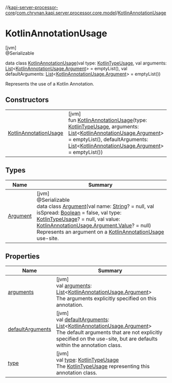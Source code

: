 //[kapi-server-processor-core](../../../index.md)/[com.chrynan.kapi.server.processor.core.model](../index.md)/[KotlinAnnotationUsage](index.md)

# KotlinAnnotationUsage

[jvm]\
@Serializable

data class [KotlinAnnotationUsage](index.md)(val type: [KotlinTypeUsage](../-kotlin-type-usage/index.md), val arguments: [List](https://kotlinlang.org/api/latest/jvm/stdlib/kotlin.collections/-list/index.html)&lt;[KotlinAnnotationUsage.Argument](-argument/index.md)&gt; = emptyList(), val defaultArguments: [List](https://kotlinlang.org/api/latest/jvm/stdlib/kotlin.collections/-list/index.html)&lt;[KotlinAnnotationUsage.Argument](-argument/index.md)&gt; = emptyList())

Represents the use of a Kotlin Annotation.

## Constructors

| | |
|---|---|
| [KotlinAnnotationUsage](-kotlin-annotation-usage.md) | [jvm]<br>fun [KotlinAnnotationUsage](-kotlin-annotation-usage.md)(type: [KotlinTypeUsage](../-kotlin-type-usage/index.md), arguments: [List](https://kotlinlang.org/api/latest/jvm/stdlib/kotlin.collections/-list/index.html)&lt;[KotlinAnnotationUsage.Argument](-argument/index.md)&gt; = emptyList(), defaultArguments: [List](https://kotlinlang.org/api/latest/jvm/stdlib/kotlin.collections/-list/index.html)&lt;[KotlinAnnotationUsage.Argument](-argument/index.md)&gt; = emptyList()) |

## Types

| Name | Summary |
|---|---|
| [Argument](-argument/index.md) | [jvm]<br>@Serializable<br>data class [Argument](-argument/index.md)(val name: [String](https://kotlinlang.org/api/latest/jvm/stdlib/kotlin/-string/index.html)? = null, val isSpread: [Boolean](https://kotlinlang.org/api/latest/jvm/stdlib/kotlin/-boolean/index.html) = false, val type: [KotlinTypeUsage](../-kotlin-type-usage/index.md)? = null, val value: [KotlinAnnotationUsage.Argument.Value](-argument/-value/index.md)? = null)<br>Represents an argument on a [KotlinAnnotationUsage](index.md) use-site. |

## Properties

| Name | Summary |
|---|---|
| [arguments](arguments.md) | [jvm]<br>val [arguments](arguments.md): [List](https://kotlinlang.org/api/latest/jvm/stdlib/kotlin.collections/-list/index.html)&lt;[KotlinAnnotationUsage.Argument](-argument/index.md)&gt;<br>The arguments explicitly specified on this annotation. |
| [defaultArguments](default-arguments.md) | [jvm]<br>val [defaultArguments](default-arguments.md): [List](https://kotlinlang.org/api/latest/jvm/stdlib/kotlin.collections/-list/index.html)&lt;[KotlinAnnotationUsage.Argument](-argument/index.md)&gt;<br>The default arguments that are not explicitly specified on the use-site, but are defaults within the annotation class. |
| [type](type.md) | [jvm]<br>val [type](type.md): [KotlinTypeUsage](../-kotlin-type-usage/index.md)<br>The [KotlinTypeUsage](../-kotlin-type-usage/index.md) representing this annotation class. |
